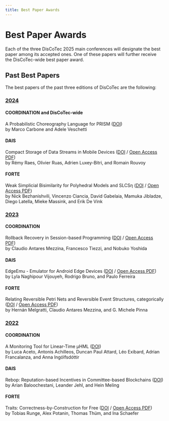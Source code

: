 ```yaml
---
title: Best Paper Awards
---
```


# Best Paper Awards

Each of the three DisCoTec 2025 main conferences will designate the best paper among its accepted ones.
One of these papers will further receive the DisCoTec-wide best paper award.

## Past Best Papers

The best papers of the past three editions of DisCoTec are the following:

### [2024](/2024/)

#### COORDINATION and DisCoTec-wide

A Probabilistic Choreography Language for PRISM
([DOI](https://doi.org/10.1007/978-3-031-62697-5_2))
<br />
by Marco Carbone and Adele Veschetti

#### DAIS

Compact Storage of Data Streams in Mobile Devices
([DOI](https://doi.org/10.1007/978-3-031-62638-8_4) / [Open Access PDF](https://hal.science/hal-04535716/file/main.pdf))
<br />
by Rémy Raes, Olivier Ruas, Adrien Luxey-Bitri, and Romain Rouvoy

#### FORTE

Weak Simplicial Bisimilarity for Polyhedral Models and SLCSη
([DOI](https://doi.org/10.1007/978-3-031-62645-6_2) / [Open Access PDF](https://arxiv.org/pdf/2404.06131))
<br />
by Nick Bezhanishvili, Vincenzo Ciancia, David Gabelaia, Mamuka Jibladze, Diego Latella, Mieke Massink, and Erik De Vink

### [2023](/2023/)

<!-- No DisCoTec-wide best paper? -->

#### COORDINATION

Rollback Recovery in Session-based Programming
([DOI](https://doi.org/10.1007/978-3-031-35361-1_11) / [Open Access PDF](https://mrg.cs.ox.ac.uk/publications/rollback-recovery-in-session-based-programming/tech_report.pdf))
<br />
by Claudio Antares Mezzina, Francesco Tiezzi, and Nobuko Yoshida

#### DAIS

EdgeEmu - Emulator for Android Edge Devices
([DOI](https://doi.org/10.1007/978-3-031-35260-7_7) / [Open Access PDF](https://www.dpss.inesc-id.pt/~rbruno/papers/lvijouyeh-dais23.pdf))
<br />
by Lyla Naghipour Vijouyeh, Rodrigo Bruno, and Paulo Ferreira

#### FORTE

Relating Reversible Petri Nets and Reversible Event Structures, categorically
([DOI](https://doi.org/10.1007/978-3-031-35355-0_13) / [Open Access PDF](https://arxiv.org/pdf/2302.14195))
<br />
by Hernán Melgratti, Claudio Antares Mezzina, and G. Michele Pinna

### [2022](/2022/)

<!-- No DisCoTec-wide best paper? -->

#### COORDINATION

A Monitoring Tool for Linear-Time μHML
([DOI](https://doi.org/10.1007/978-3-031-08143-9_12))
<br />
by Luca Aceto, Antonis Achilleos, Duncan Paul Attard, Léo Exibard, Adrian Francalanza, and Anna Ingólfsdóttir

#### DAIS

Rebop: Reputation-based Incentives in Committee-based Blockchains
([DOI](https://doi.org/10.1007/978-3-031-16092-9_4))
<br />
by Arian Baloochestani, Leander Jehl, and Hein Meling

#### FORTE

Traits: Correctness-by-Construction for Free
([DOI](https://doi.org/10.1007/978-3-031-08679-3_9) / [Open Access PDF](https://oparu.uni-ulm.de/server/api/core/bitstreams/f7956d8e-bb10-486c-a2da-5255ac60f4ce/content))
<br />
by Tobias Runge, Alex Potanin, Thomas Thüm, and Ina Schaefer
